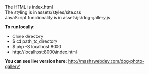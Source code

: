 The HTML is index.html<br />
The styling is in assets/styles/site.css<br />
JavaScript functionality is in assets/js/dog-gallery.js<br />

<strong>To run locally:</strong>
<ul>
<li>Clone directory</li>
<li>$ cd path_to_directory</li>
<li>$ php -S localhost:8000</li>
<li>http://localhost:8000/index.html</li>
</ul>

<strong>You can see live version here:</strong> <a href="http://mashawebdev.com/dog-photo-gallery/" target="_blank">http://mashawebdev.com/dog-photo-gallery/</a>
